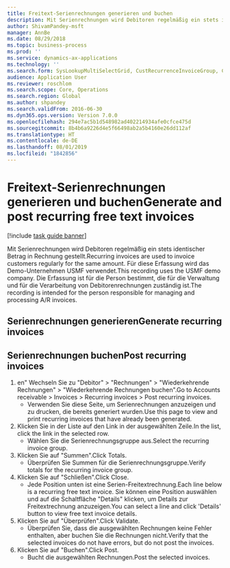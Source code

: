 ```yaml
---
title: Freitext-Serienrechnungen generieren und buchen
description: Mit Serienrechnungen wird Debitoren regelmäßig ein stets identischer Betrag in Rechnung gestellt.
author: ShivamPandey-msft
manager: AnnBe
ms.date: 08/29/2018
ms.topic: business-process
ms.prod: ''
ms.service: dynamics-ax-applications
ms.technology: ''
ms.search.form: SysLookupMultiSelectGrid, CustRecurrenceInvoiceGroup, CustFreeInvoice, CustRecurrenceInvoiceTotals
audience: Application User
ms.reviewer: roschlom
ms.search.scope: Core, Operations
ms.search.region: Global
ms.author: shpandey
ms.search.validFrom: 2016-06-30
ms.dyn365.ops.version: Version 7.0.0
ms.openlocfilehash: 294e7ac5b1d548982ad402214934afe0cfce475d
ms.sourcegitcommit: 8b4b6a9226d4e5f66498ab2a5b4160e26dd112af
ms.translationtype: HT
ms.contentlocale: de-DE
ms.lasthandoff: 08/01/2019
ms.locfileid: "1842856"
---
```

# <a name="generate-and-post-recurring-free-text-invoices"></a><span data-ttu-id="86aa2-103">Freitext-Serienrechnungen generieren und buchen</span><span class="sxs-lookup"><span data-stu-id="86aa2-103">Generate and post recurring free text invoices</span></span>

[!include [task guide banner](../../includes/task-guide-banner.md)]

<span data-ttu-id="86aa2-104">Mit Serienrechnungen wird Debitoren regelmäßig ein stets identischer Betrag in Rechnung gestellt.</span><span class="sxs-lookup"><span data-stu-id="86aa2-104">Recurring invoices are used to invoice customers regularly for the same amount.</span></span> <span data-ttu-id="86aa2-105">Für diese Erfassung wird das Demo-Unternehmen USMF verwendet.</span><span class="sxs-lookup"><span data-stu-id="86aa2-105">This recording uses the USMF demo company.</span></span> <span data-ttu-id="86aa2-106">Die Erfassung ist für die Person bestimmt, die für die Verwaltung und für die Verarbeitung von Debitorenrechnungen zuständig ist.</span><span class="sxs-lookup"><span data-stu-id="86aa2-106">The recording is intended for the person responsible for managing and processing A/R invoices.</span></span>


## <a name="generate-recurring-invoices"></a><span data-ttu-id="86aa2-107">Serienrechnungen generieren</span><span class="sxs-lookup"><span data-stu-id="86aa2-107">Generate recurring invoices</span></span>

## <a name="post-recurring-invoices"></a><span data-ttu-id="86aa2-108">Serienrechnungen buchen</span><span class="sxs-lookup"><span data-stu-id="86aa2-108">Post recurring invoices</span></span>
1. <span data-ttu-id="86aa2-109">en" Wechseln Sie zu "Debitor" > "Rechnungen" > "Wiederkehrende Rechnungen" > "Wiederkehrende Rechnungen buchen".</span><span class="sxs-lookup"><span data-stu-id="86aa2-109">Go to Accounts receivable > Invoices > Recurring invoices > Post recurring invoices.</span></span>
    * <span data-ttu-id="86aa2-110">Verwenden Sie diese Seite, um Serienrechnungen anzuzeigen und zu drucken, die bereits generiert wurden.</span><span class="sxs-lookup"><span data-stu-id="86aa2-110">Use this page to view and print recurring invoices that have already been generated.</span></span>  
2. <span data-ttu-id="86aa2-111">Klicken Sie in der Liste auf den Link in der ausgewählten Zeile.</span><span class="sxs-lookup"><span data-stu-id="86aa2-111">In the list, click the link in the selected row.</span></span>
    * <span data-ttu-id="86aa2-112">Wählen Sie die Serienrechnungsgruppe aus.</span><span class="sxs-lookup"><span data-stu-id="86aa2-112">Select the recurring invoice group.</span></span>  
3. <span data-ttu-id="86aa2-113">Klicken Sie auf "Summen".</span><span class="sxs-lookup"><span data-stu-id="86aa2-113">Click Totals.</span></span>
    * <span data-ttu-id="86aa2-114">Überprüfen Sie Summen für die Serienrechnungsgruppe.</span><span class="sxs-lookup"><span data-stu-id="86aa2-114">Verify totals for the recurring invoice group.</span></span>  
4. <span data-ttu-id="86aa2-115">Klicken Sie auf "Schließen".</span><span class="sxs-lookup"><span data-stu-id="86aa2-115">Click Close.</span></span>
    * <span data-ttu-id="86aa2-116">Jede Position unten ist eine Serien-Freitextrechnung.</span><span class="sxs-lookup"><span data-stu-id="86aa2-116">Each line below is a recurring free text invoice.</span></span> <span data-ttu-id="86aa2-117">Sie können eine Position auswählen und auf die Schaltfläche "Details" klicken, um Details zur Freitextrechnung anzuzeigen.</span><span class="sxs-lookup"><span data-stu-id="86aa2-117">You can select a line and click 'Details' button to view free text invoice details.</span></span>  
5. <span data-ttu-id="86aa2-118">Klicken Sie auf "Überprüfen".</span><span class="sxs-lookup"><span data-stu-id="86aa2-118">Click Validate.</span></span>
    * <span data-ttu-id="86aa2-119">Überprüfen Sie, dass die ausgewählten Rechnungen keine Fehler enthalten, aber buchen Sie die Rechnungen nicht.</span><span class="sxs-lookup"><span data-stu-id="86aa2-119">Verify that the selected invoices do not have errors, but do not post the invoices.</span></span>  
6. <span data-ttu-id="86aa2-120">Klicken Sie auf "Buchen".</span><span class="sxs-lookup"><span data-stu-id="86aa2-120">Click Post.</span></span>
    * <span data-ttu-id="86aa2-121">Bucht die ausgewählten Rechnungen.</span><span class="sxs-lookup"><span data-stu-id="86aa2-121">Post the selected invoices.</span></span>  

